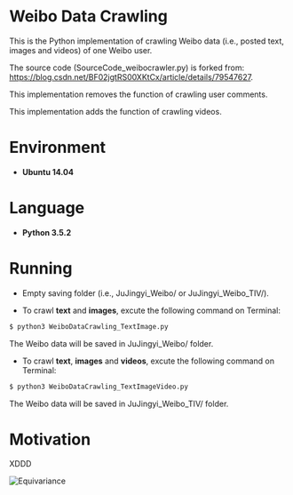 # Weibo Data Crawling

This is the Python implementation of crawling Weibo data (i.e., posted text, images and videos) of one Weibo user.

The source code (SourceCode_weibocrawler.py) is forked from: https://blog.csdn.net/BF02jgtRS00XKtCx/article/details/79547627.

This implementation removes the function of crawling user comments.

This implementation adds the function of crawling videos.

# Environment

* __Ubuntu 14.04__

# Language

* __Python 3.5.2__

# Running

* Empty saving folder (i.e., JuJingyi_Weibo/ or JuJingyi_Weibo_TIV/).

* To crawl **text** and **images**, excute the following command on Terminal:
```bash
$ python3 WeiboDataCrawling_TextImage.py
```
The Weibo data will be saved in JuJingyi_Weibo/ folder.

* To crawl **text**, **images** and **videos**, excute the following command on Terminal:
```bash
$ python3 WeiboDataCrawling_TextImageVideo.py
```
The Weibo data will be saved in JuJingyi_Weibo_TIV/ folder.

# Motivation

XDDD

![Equivariance](https://github.com/HeZhang1994/weibo-text-img-crawl/blob/master/JuJingyi_Weibo/1/1.jpg)
